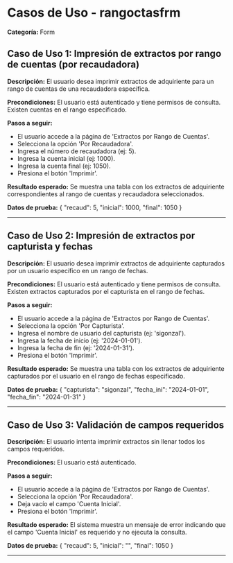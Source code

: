 # Casos de Uso - rangoctasfrm

**Categoría:** Form

## Caso de Uso 1: Impresión de extractos por rango de cuentas (por recaudadora)

**Descripción:** El usuario desea imprimir extractos de adquiriente para un rango de cuentas de una recaudadora específica.

**Precondiciones:**
El usuario está autenticado y tiene permisos de consulta. Existen cuentas en el rango especificado.

**Pasos a seguir:**
- El usuario accede a la página de 'Extractos por Rango de Cuentas'.
- Selecciona la opción 'Por Recaudadora'.
- Ingresa el número de recaudadora (ej: 5).
- Ingresa la cuenta inicial (ej: 1000).
- Ingresa la cuenta final (ej: 1050).
- Presiona el botón 'Imprimir'.

**Resultado esperado:**
Se muestra una tabla con los extractos de adquiriente correspondientes al rango de cuentas y recaudadora seleccionados.

**Datos de prueba:**
{ "recaud": 5, "inicial": 1000, "final": 1050 }

---

## Caso de Uso 2: Impresión de extractos por capturista y fechas

**Descripción:** El usuario desea imprimir extractos de adquiriente capturados por un usuario específico en un rango de fechas.

**Precondiciones:**
El usuario está autenticado y tiene permisos de consulta. Existen extractos capturados por el capturista en el rango de fechas.

**Pasos a seguir:**
- El usuario accede a la página de 'Extractos por Rango de Cuentas'.
- Selecciona la opción 'Por Capturista'.
- Ingresa el nombre de usuario del capturista (ej: 'sigonzal').
- Ingresa la fecha de inicio (ej: '2024-01-01').
- Ingresa la fecha de fin (ej: '2024-01-31').
- Presiona el botón 'Imprimir'.

**Resultado esperado:**
Se muestra una tabla con los extractos de adquiriente capturados por el usuario en el rango de fechas especificado.

**Datos de prueba:**
{ "capturista": "sigonzal", "fecha_ini": "2024-01-01", "fecha_fin": "2024-01-31" }

---

## Caso de Uso 3: Validación de campos requeridos

**Descripción:** El usuario intenta imprimir extractos sin llenar todos los campos requeridos.

**Precondiciones:**
El usuario está autenticado.

**Pasos a seguir:**
- El usuario accede a la página de 'Extractos por Rango de Cuentas'.
- Selecciona la opción 'Por Recaudadora'.
- Deja vacío el campo 'Cuenta Inicial'.
- Presiona el botón 'Imprimir'.

**Resultado esperado:**
El sistema muestra un mensaje de error indicando que el campo 'Cuenta Inicial' es requerido y no ejecuta la consulta.

**Datos de prueba:**
{ "recaud": 5, "inicial": "", "final": 1050 }

---

